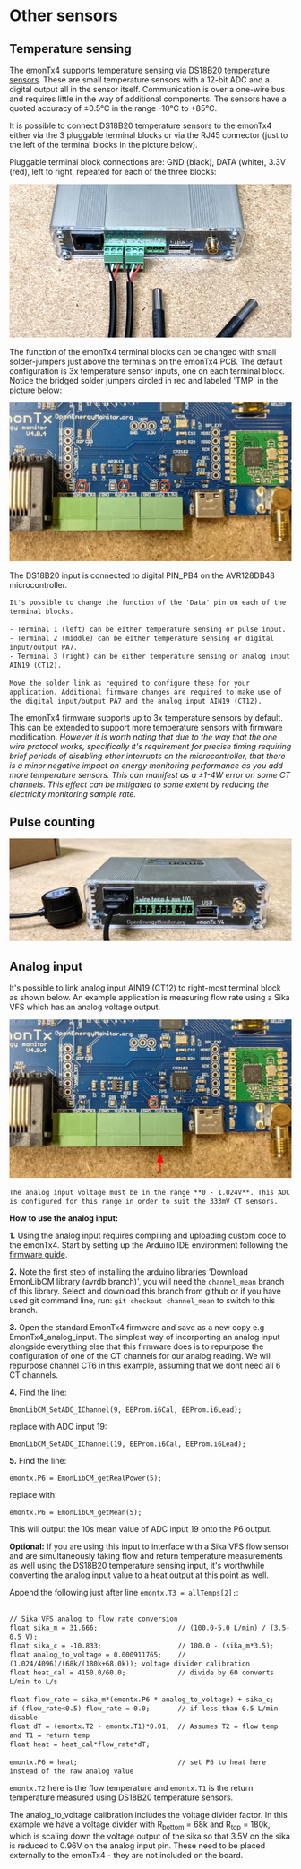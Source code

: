 # Other sensors

## Temperature sensing

The emonTx4 supports temperature sensing via [DS18B20 temperature sensors](../electricity-monitoring/temperature/DS18B20-temperature-sensing.md). These are small temperature sensors with a 12-bit ADC and a digital output all in the sensor itself. Communication is over a one-wire bus and requires little in the way of additional components. The sensors have a quoted accuracy of ±0.5°C in the range -10°C to +85°C.

It is possible to connect DS18B20 temperature sensors to the emonTx4 either via the 3 pluggable terminal blocks or via the RJ45 connector (just to the left of the terminal blocks in the picture below).

Pluggable terminal block connections are: GND (black), DATA (white), 3.3V (red), left to right, repeated for each of the three blocks:

![emontx4_temperature.jpg](img/emontx4_temperature.jpg)

The function of the emonTx4 terminal blocks can be changed with small solder-jumpers just above the terminals on the emonTx4 PCB. The default configuration is 3x temperature sensor inputs, one on each terminal block. Notice the bridged solder jumpers circled in red and labeled 'TMP' in the picture below: 

![emontx4_solderpads_temperature.jpg](img/emontx4_solderpads_temperature.jpg)

The DS18B20 input is connected to digital PIN_PB4 on the AVR128DB48 microcontroller.

```{tip}
It's possible to change the function of the 'Data' pin on each of the terminal blocks. 

- Terminal 1 (left) can be either temperature sensing or pulse input. 
- Terminal 2 (middle) can be either temperature sensing or digital input/output PA7. 
- Terminal 3 (right) can be either temperature sensing or analog input AIN19 (CT12).

Move the solder link as required to configure these for your application. Additional firmware changes are required to make use of the digital input/output PA7 and the analog input AIN19 (CT12).
```

The emonTx4 firmware supports up to 3x temperature sensors by default. This can be extended to support more temperature sensors with firmware modification. *However it is worth noting that due to the way that the one wire protocol works, specifically it's requirement for precise timing requiring brief periods of disabling other interrupts on the microcontroller, that there is a minor negative impact on energy monitoring performance as you add more temperature sensors. This can manifest as a ±1-4W error on some CT channels. This effect can be mitigated to some extent by reducing the electricity monitoring sample rate.*

## Pulse counting

![emontx4_pulseinput.jpg](img/emontx4_pulseinput.jpg)

## Analog input

It's possible to link analog input AIN19 (CT12) to right-most terminal block as shown below. An example application is measuring flow rate using a Sika VFS which has an analog voltage output.

![emontx4_solderpad_analog.jpg](img/emontx4_solderpad_analog.jpg)

```{warning}
The analog input voltage must be in the range **0 - 1.024V**. This ADC is configured for this range in order to suit the 333mV CT sensors. 
```

**How to use the analog input:**

**1\.** Using the analog input requires compiling and uploading custom code to the emonTx4. Start by setting up the Arduino IDE environment following the [firmware guide](firmware.md).

**2\.** Note the first step of installing the arduino libraries 'Download EmonLibCM library (avrdb branch)', you will need the `channel_mean` branch of this library. Select and download this branch from github or if you have used git command line, run: `git checkout channel_mean` to switch to this branch.

**3\.** Open the standard EmonTx4 firmware and save as a new copy e.g EmonTx4\_analog\_input. The simplest way of incorporting an analog input alongside everything else that this firmware does is to repurpose the configuration of one of the CT channels for our analog reading. We will repurpose channel CT6 in this example, assuming that we dont need all 6 CT channels.

**4\.** Find the line:

    EmonLibCM_SetADC_IChannel(9, EEProm.i6Cal, EEProm.i6Lead);
    
replace with ADC input 19:

    EmonLibCM_SetADC_IChannel(19, EEProm.i6Cal, EEProm.i6Lead);
    
**5\.** Find the line:

    emontx.P6 = EmonLibCM_getRealPower(5); 
    
replace with:

    emontx.P6 = EmonLibCM_getMean(5); 
    
This will output the 10s mean value of ADC input 19 onto the P6 output.

**Optional:** If you are using this input to interface with a Sika VFS flow sensor and are simultaneously taking flow and return temperature measurements as well using the DS18B20 temperature sensing input, it's worthwhile converting the analog input value to a heat output at this point as well.

Append the following just after line `emontx.T3 = allTemps[2];`:

```{code}

// Sika VFS analog to flow rate conversion
float sika_m = 31.666;                    // (100.0-5.0 L/min) / (3.5-0.5 V);
float sika_c = -10.833;                   // 100.0 - (sika_m*3.5);
float analog_to_voltage = 0.000911765;    // (1.024/4096)/(68k/(180k+68.0k)); voltage divider calibration
float heat_cal = 4150.0/60.0;             // divide by 60 converts L/min to L/s

float flow_rate = sika_m*(emontx.P6 * analog_to_voltage) + sika_c;
if (flow_rate<0.5) flow_rate = 0.0;       // if less than 0.5 L/min disable
float dT = (emontx.T2 - emontx.T1)*0.01;  // Assumes T2 = flow temp and T1 = return temp
float heat = heat_cal*flow_rate*dT; 

emontx.P6 = heat;                         // set P6 to heat here instead of the raw analog value
```

`emontx.T2` here is the flow temperature and `emontx.T1` is the return temperature measured using DS18B20 temperature sensors.

The analog_to_voltage calibration includes the voltage divider factor. In this example we have a voltage divider with R<sub>bottom</sub> = 68k and R<sub>top</sub> = 180k, which is scaling down the voltage output of the sika so that 3.5V on the sika is reduced to 0.96V on the analog input pin. These need to be placed externally to the emonTx4 - they are not included on the board.
